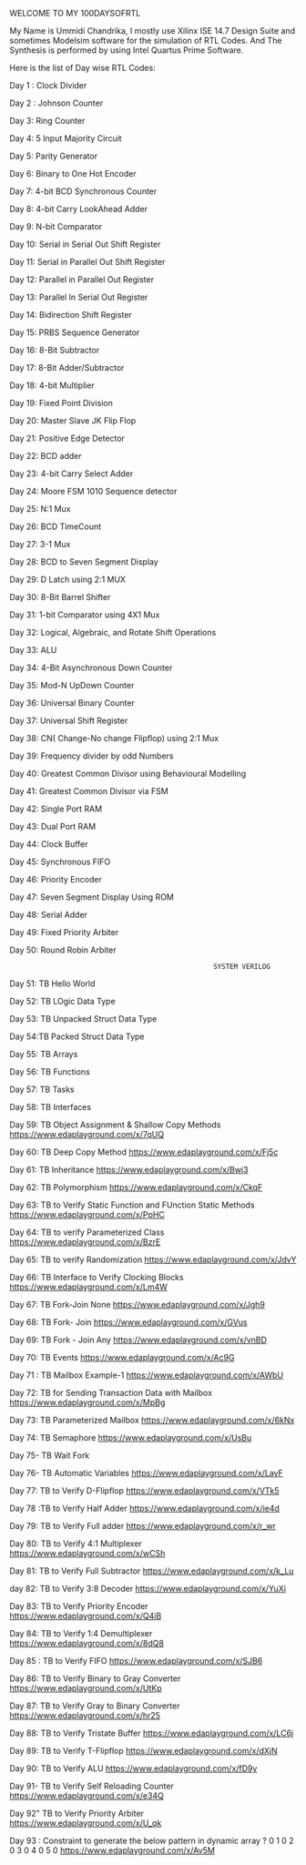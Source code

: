 WELCOME TO MY 100DAYSOFRTL

My Name is Ummidi Chandrika, I mostly use Xilinx ISE 14.7 Design Suite and sometimes Modelsim software for the simulation of RTL Codes. And The Synthesis is performed by using Intel Quartus Prime Software.


Here is the list of Day wise RTL Codes:

Day 1 : Clock Divider


Day 2 : Johnson Counter


Day 3: Ring Counter


Day 4: 5 Input Majority Circuit


Day 5: Parity Generator


Day 6: Binary to One Hot Encoder


Day 7: 4-bit BCD Synchronous Counter


Day 8: 4-bit Carry LookAhead Adder


Day 9: N-bit Comparator


Day 10: Serial in Serial Out Shift Register


Day 11: Serial in Parallel Out Shift Register


Day 12: Parallel in Parallel Out Register


Day 13: Parallel In Serial Out Register


Day 14: Bidirection Shift Register


Day 15: PRBS Sequence Generator


Day 16: 8-Bit Subtractor


Day 17: 8-Bit Adder/Subtractor


Day 18: 4-bit Multiplier


Day 19: Fixed Point Division

Day 20: Master Slave JK Flip Flop

Day 21: Positive Edge Detector

Day 22:	BCD adder

Day 23:	4-bit Carry Select Adder

Day 24:	Moore FSM 1010 Sequence detector

Day 25:	N:1 Mux

Day 26: BCD TimeCount

Day 27: 3-1 Mux

Day 28: BCD to Seven Segment Display

Day 29: D Latch using 2:1 MUX

Day 30: 8-Bit Barrel Shifter

Day 31: 1-bit Comparator using 4X1 Mux

Day 32: Logical, Algebraic, and Rotate Shift Operations

Day 33: ALU

Day 34: 4-Bit Asynchronous Down Counter

Day 35: Mod-N UpDown Counter

Day 36: Universal Binary Counter

Day 37: Universal Shift Register

Day 38: CN( Change-No change Flipflop) using 2:1 Mux

Day 39: Frequency divider by odd Numbers

Day 40: Greatest Common Divisor using Behavioural Modelling

Day 41: Greatest Common Divisor via FSM

Day 42: Single Port RAM

Day 43: Dual Port RAM

Day 44: Clock Buffer

Day 45: Synchronous FIFO

Day 46: Priority Encoder

Day 47: Seven Segment Display Using ROM

Day 48: Serial Adder

Day 49: Fixed Priority Arbiter

Day 50: Round Robin Arbiter

                                                      SYSTEM VERILOG

Day 51: TB Hello World

Day 52: TB LOgic Data Type

Day 53: TB Unpacked Struct Data Type

Day 54:TB Packed Struct Data Type

Day 55: TB Arrays

Day 56: TB Functions

Day 57: TB Tasks

Day 58: TB Interfaces

Day 59: TB Object Assignment & Shallow Copy Methods   https://www.edaplayground.com/x/7qUQ

Day 60: TB Deep Copy Method                           https://www.edaplayground.com/x/Fj5c

Day 61: TB Inheritance  https://www.edaplayground.com/x/Bwj3

Day 62: TB Polymorphism https://www.edaplayground.com/x/CkqF

Day 63: TB to Verify Static Function and FUnction Static Methods https://www.edaplayground.com/x/PpHC

Day 64: TB to verify Parameterized Class https://www.edaplayground.com/x/BzrE

Day 65: TB to verify Randomization https://www.edaplayground.com/x/JdvY

Day 66: TB Interface to Verify Clocking Blocks https://www.edaplayground.com/x/Lm4W

Day 67: TB Fork-Join None  https://www.edaplayground.com/x/Jgh9

Day 68: TB Fork- Join https://www.edaplayground.com/x/GVus

Day 69: TB Fork - Join Any https://www.edaplayground.com/x/vnBD

Day 70: TB Events  https://www.edaplayground.com/x/Ac9G

Day 71 : TB Mailbox Example-1 https://www.edaplayground.com/x/AWbU

Day 72: TB for Sending Transaction Data with Mailbox  https://www.edaplayground.com/x/MpBg

Day 73: TB Parameterized Mailbox  https://www.edaplayground.com/x/6kNx

Day 74: TB Semaphore https://www.edaplayground.com/x/UsBu

Day 75- TB Wait Fork

Day 76- TB Automatic Variables https://www.edaplayground.com/x/LayF

Day 77: TB to Verify D-Flipflop  https://www.edaplayground.com/x/VTk5

Day 78 :TB to Verify Half Adder  https://www.edaplayground.com/x/ie4d

Day 79: TB to Verify Full adder   https://www.edaplayground.com/x/r_wr

Day 80: TB to Verify 4:1 Multiplexer   https://www.edaplayground.com/x/wCSh

Day 81: TB to Verify Full Subtractor   https://www.edaplayground.com/x/k_Lu

day 82: TB to Verify 3:8 Decoder   https://www.edaplayground.com/x/YuXi 

Day 83: TB to Verify Priority Encoder   https://www.edaplayground.com/x/Q4iB

Day 84: TB to Verify 1:4 Demultiplexer  https://www.edaplayground.com/x/8dQ8

Day 85 : TB to Verify FIFO  https://www.edaplayground.com/x/SJB6

Day 86: TB to Verify Binary to Gray Converter  https://www.edaplayground.com/x/UtKp

Day 87: TB to Verify Gray to Binary Converter   https://www.edaplayground.com/x/hr25

Day 88: TB to Verify Tristate Buffer   https://www.edaplayground.com/x/LC6j

Day 89: TB to Verify T-Flipflop  https://www.edaplayground.com/x/dXjN

Day 90: TB to Verify ALU  https://www.edaplayground.com/x/fD9y

Day 91- TB to Verify Self Reloading Counter  https://www.edaplayground.com/x/e34Q

Day 92" TB to Verify Priority Arbiter  https://www.edaplayground.com/x/U_qk

Day 93 :  Constraint to generate the below pattern in dynamic array ? 0 1 0 2 0 3 0 4 0 5 0   https://www.edaplayground.com/x/Av5M
